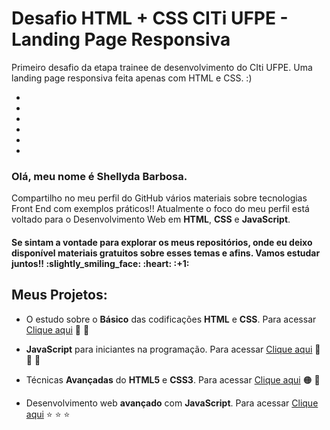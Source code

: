 # Desafio HTML + CSS CITi UFPE - Landing Page Responsiva
Primeiro desafio da etapa trainee de desenvolvimento do CIti UFPE. Uma landing page responsiva feita apenas com HTML e CSS. :)

*
*
*
*
*
*
<h3>Olá, meu nome é Shellyda Barbosa.</h3> 
Compartilho no meu perfil do GitHub vários materiais sobre tecnologias Front End com exemplos práticos!!
Atualmente o foco do meu perfil está voltado para o Desenvolvimento Web em <b>HTML</b>, <b>CSS</b> e <b>JavaScript</b>.  
<h4>Se sintam a vontade para explorar os meus repositórios, onde eu deixo disponível materiais gratuitos sobre esses temas e afins. Vamos estudar juntos!! :slightly_smiling_face: :heart: :+1: </h4>

<h2>Meus Projetos:</h2>

- O estudo sobre o <b>Básico</b> das codificações <b>HTML</b> e <b>CSS</b>. Para acessar [Clique aqui](https://github.com/Shellyda/Basico-HTML-CSS)  :orange_heart:  :blue_heart: 

- <b>JavaScript</b> para iniciantes na programação. Para acessar [Clique aqui](https://github.com/Shellyda/Basico-JavaScript) :yellow_heart: :yellow_heart:  :yellow_heart: 

- Técnicas <b>Avançadas</b> do <b>HTML5</b> e <b>CSS3</b>. Para acessar [Clique aqui](https://github.com/Shellyda/Avancado-HTML-CSS) :orange_circle: :large_blue_circle: 

- Desenvolvimento web <b>avançado</b> com <b>JavaScript</b>. Para acessar [Clique aqui](https://github.com/Shellyda/Avancado-JavaScript) :star: :star: :star:
